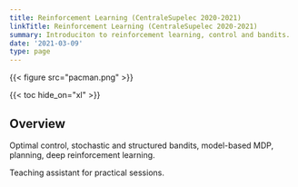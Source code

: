 ```yaml
---
title: Reinforcement Learning (CentraleSupelec 2020-2021)
linkTitle: Reinforcement Learning (CentraleSupelec 2020-2021)
summary: Introduciton to reinforcement learning, control and bandits.
date: '2021-03-09'
type: page
---
```


{{< figure src="pacman.png" >}}

{{< toc hide_on="xl" >}}

## Overview

Optimal control, stochastic and structured bandits, model-based MDP, planning, deep reinforcement learning.

Teaching assistant for practical sessions.

<!-- {{< list_children >}} -->
